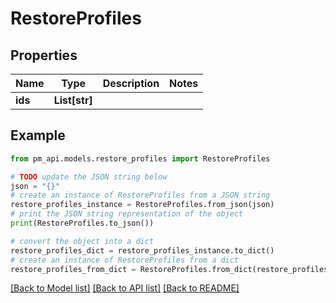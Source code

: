 # RestoreProfiles


## Properties

Name | Type | Description | Notes
------------ | ------------- | ------------- | -------------
**ids** | **List[str]** |  | 

## Example

```python
from pm_api.models.restore_profiles import RestoreProfiles

# TODO update the JSON string below
json = "{}"
# create an instance of RestoreProfiles from a JSON string
restore_profiles_instance = RestoreProfiles.from_json(json)
# print the JSON string representation of the object
print(RestoreProfiles.to_json())

# convert the object into a dict
restore_profiles_dict = restore_profiles_instance.to_dict()
# create an instance of RestoreProfiles from a dict
restore_profiles_from_dict = RestoreProfiles.from_dict(restore_profiles_dict)
```
[[Back to Model list]](../README.md#documentation-for-models) [[Back to API list]](../README.md#documentation-for-api-endpoints) [[Back to README]](../README.md)


